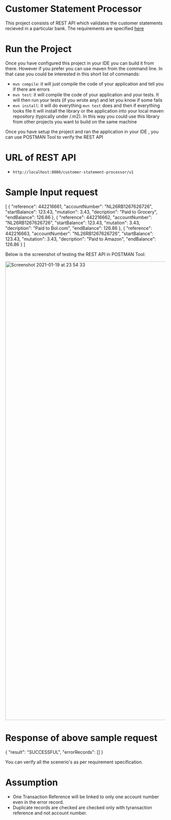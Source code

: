 
# Customer Statement Processor

This project consists of REST API which validates the customer statements recieved in a particular bank. The requirements are specified [here](https://github.com/rashmishrivastava/customer-statement-processor/blob/main/AssignmentSpecifications.md)

# Run the Project

Once you have configured this project in your IDE you can build it from there. However if you prefer you can use maven from the command line. In that case you could be interested in this short list of commands:

* `mvn compile`: it will just compile the code of your application and tell you if there are errors
* `mvn test`: it will compile the code of your application and your tests. It will then run your tests (if you wrote any) and let you know if some fails
* `mvn install`: it will do everything `mvn test` does and then if everything looks file it will install the library or the application into your local maven repository (typically under <USER FOLDER>/.m2). In this way you could use this library from other projects you want to build on the same machine

Once you have setup the project and ran the application in your IDE , you can use POSTMAN Tool to verify the REST API

# URL of REST API

* `http://localhost:8080/customer-statement-processor/v1`

# Sample Input request

[
  {
    "reference": 442216661,
    "accountNumber": "NL26RB1267626726",
    "startBalance": 123.43,
    "mutation": 3.43,
    "decription": "Paid to Grocery",
    "endBalance": 126.86
  },
  {
    "reference": 442216662,
    "accountNumber": "NL26RB1267626726",
    "startBalance": 123.43,
    "mutation": 3.43,
    "decription": "Paid to Bol.com",
    "endBalance": 126.86
  },
  {
    "reference": 442216663,
    "accountNumber": "NL26RB1267626726",
    "startBalance": 123.43,
    "mutation": 3.43,
    "decription": "Paid to Amazon",
    "endBalance": 126.86
  }
]

Below is the screenshot of testing the REST API in POSTMAN Tool:

<img width="1440" alt="Screenshot 2021-01-19 at 23 54 33" src="https://user-images.githubusercontent.com/61087653/105104131-fd480980-5ab1-11eb-8616-2f01c8cdc541.png">

# Response of above sample request 

{
    "result": "SUCCESSFUL",
    "errorRecords": []
}

You can verify all the scenerio's as per requirement specification.

# Assumption

* One Transaction Reference will be linked to only one account number even in the error record.
* Duplicate records are checked are checked only with tyransaction reference and not account number.



